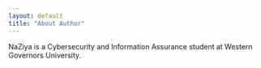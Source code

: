 ```yaml
---
layout: default
title: "About Author"
---
```

NaZiya is a Cybersecurity and Information Assurance student at Western Governors University.
